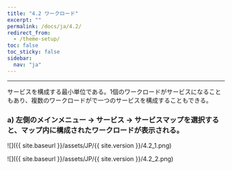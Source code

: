 ```yaml
---
title: "4.2 ワークロード"
excerpt: ""
permalink: /docs/ja/4.2/
redirect_from:
  - /theme-setup/
toc: false
toc_sticky: false
sidebar:
  nav: "ja"
---
```


---
サービスを構成する最小単位である。1個のワークロードがサービスになることもあり、複数のワークロードがで一つのサービスを構成することもできる。

### a\) 左側のメインメニュー → サービス → サービスマップを選択すると、マップ内に構成されたワークロードが表示される。
![]({{ site.baseurl }}/assets/JP/{{ site.version }}/4.2_1.png)

![]({{ site.baseurl }}/assets/JP/{{ site.version }}/4.2_2.png)
